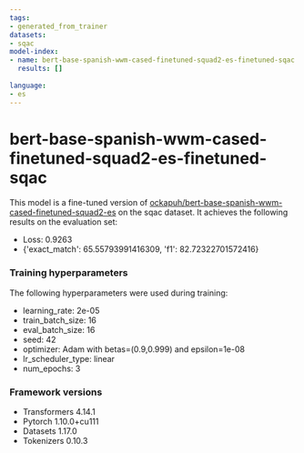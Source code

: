 ```yaml
---
tags:
- generated_from_trainer
datasets:
- sqac
model-index:
- name: bert-base-spanish-wwm-cased-finetuned-squad2-es-finetuned-sqac
  results: []
  
language:
- es
---
```


<!-- This model card has been generated automatically according to the information the Trainer had access to. You
should probably proofread and complete it, then remove this comment. -->

# bert-base-spanish-wwm-cased-finetuned-squad2-es-finetuned-sqac

This model is a fine-tuned version of [ockapuh/bert-base-spanish-wwm-cased-finetuned-squad2-es](https://huggingface.co/ockapuh/bert-base-spanish-wwm-cased-finetuned-squad2-es) on the sqac dataset.
It achieves the following results on the evaluation set:
- Loss: 0.9263
- {'exact_match': 65.55793991416309, 'f1': 82.72322701572416}

### Training hyperparameters

The following hyperparameters were used during training:
- learning_rate: 2e-05
- train_batch_size: 16
- eval_batch_size: 16
- seed: 42
- optimizer: Adam with betas=(0.9,0.999) and epsilon=1e-08
- lr_scheduler_type: linear
- num_epochs: 3


### Framework versions

- Transformers 4.14.1
- Pytorch 1.10.0+cu111
- Datasets 1.17.0
- Tokenizers 0.10.3
